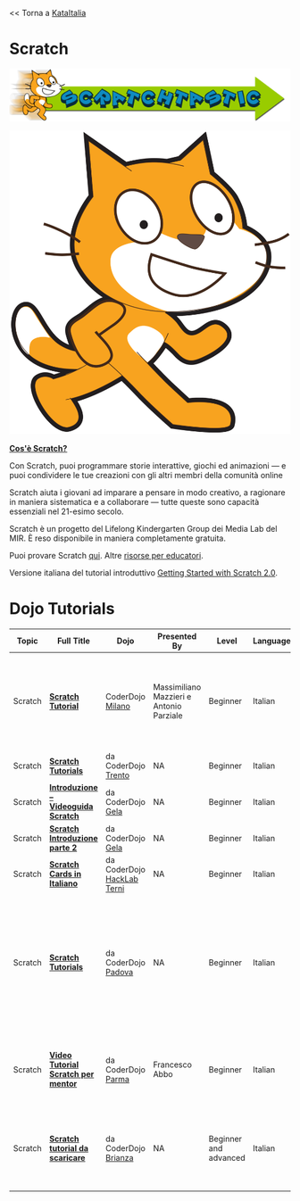 \<\< Torna a [KataItalia](KataItalia.md)

# Scratch

![ScratchTastic](../files/Kata_banners_scratch.png "ScratchTastic")

![Scratch\_cat\_large.png](../files/Scratch_cat_large.png
"../files/Scratch_cat_large.png")

**[Cos'è Scratch?](http://scratch.mit.edu/about/)**

Con Scratch, puoi programmare storie interattive, giochi ed animazioni —
e puoi condividere le tue creazioni con gli altri membri della comunità
online

Scratch aiuta i giovani ad imparare a pensare in modo creativo, a
ragionare in maniera sistematica e a collaborare — tutte queste sono
capacità essenziali nel 21-esimo secolo.

Scratch è un progetto del Lifelong Kindergarten Group dei Media Lab del
MIR. È reso disponibile in maniera completamente gratuita.

Puoi provare Scratch
[qui](http://scratch.mit.edu/projects/editor/?tip_bar=getStarted). Altre
[risorse per educatori](https://scratch.mit.edu/educators/).

Versione italiana del tutorial introduttivo [Getting Started with
Scratch 2.0](https://cdn.scratch.mit.edu/scratchr2/static/__59c1ea146801e067dd25e65fc5ba170a__/pdfs/help/it/Getting-Started-Guide-Scratch2.pdf).

# Dojo Tutorials

| Topic   | Full Title                                                                                                                      | Dojo                                                          | Presented By                             | Level                 | Language | Description                                                                                                                                                                                                                               | Type         | Category |
| ------- | ------------------------------------------------------------------------------------------------------------------------------- | ------------------------------------------------------------- | ---------------------------------------- | --------------------- | -------- | ----------------------------------------------------------------------------------------------------------------------------------------------------------------------------------------------------------------------------------------- | ------------ | -------- |
| Scratch | **[Scratch Tutorial](http://coderdojomilano.it/tutorials/)**                                                                    | CoderDojo [Milano](http://coderdojomilano.it/)                | Massimiliano Mazzieri e Antonio Parziale | Beginner              | Italian  | Quattro tutorial che vanno da principiante a intermedio, due video tutorial del gioco Frogger                                                                                                                                             | Dojo Created | Tutorial |
| Scratch | **[Scratch Tutorials](http://coderdojotrento.it/category/risorse/scratch/)**                                                    | da CoderDojo [Trento](http://coderdojotrento.it/)             | NA                                       | Beginner              | Italian  | Scratch 1.4 e 2.0                                                                                                                                                                                                                         | Dojo Created | Tutorial |
| Scratch | **[Introduzione – Videoguida Scratch](http://www.coderdojogela.it/introduzione-videoguida-scratch/)**                           | da CoderDojo [Gela](http://www.coderdojogela.it/)             | NA                                       | Beginner              | Italian  | Scratch 1.4                                                                                                                                                                                                                               | Dojo Created | Tutorial |
| Scratch | **[Scratch Introduzione parte 2](http://www.coderdojogela.it/scratch-introduzione-2/)**                                         | da CoderDojo [Gela](http://www.coderdojogela.it/)             | NA                                       | Beginner              | Italian  | Scratch 1.4                                                                                                                                                                                                                               | Dojo Created | Tutorial |
| Scratch | **[Scratch Cards in Italiano](http://dev.hacklabterni.org/projects/coderdojo/wiki/SchedeScratch)**                              | da CoderDojo [HackLab Terni](http://hacklabterni.org/)        | NA                                       | Beginner              | Italian  | Scratch 2.0                                                                                                                                                                                                                               | Dojo Created | Tutorial |
| Scratch | **[Scratch Tutorials](https://coderdojopadova.wordpress.com/tutorial/)**                                                        | da CoderDojo [Padova](https://coderdojopadova.wordpress.com/) | NA                                       | Beginner              | Italian  | Un tutorial facile creato da [GiochiBlu](https://scratch.mit.edu/users/GiochiBlu/) e la versione 2.0 di Flappy Parrot realizzato da [CoderDojo Trento](http://www.coderdojotrento.it/risorse/scratch-tutorial-7/). Basati su Scratch 2.0. | Dojo Created | Tutorial |
| Scratch | **[Video Tutorial Scratch per mentor](https://www.youtube.com/playlist?list=PLC1t9p_Usdoxgde35KIV-MD1eygoWu9VM)**               | da CoderDojo [Parma](http://www.coderdojoparma.it/)           | Francesco Abbo                           | Beginner              | Italian  | Una introduzione passo passo a Scratch 2.0 e alle features per mentor                                                                                                                                                                     | Dojo Created | Tutorial |
| Scratch | **[Scratch tutorial da scaricare](http://www.coderdojobrianza.it/2016/09/20/tutorial-scratch-pdf-dei-dojo-2016-da-scaricare/)** | da CoderDojo [Brianza](http://www.coderdojobrianza.it/)       | NA                                       | Beginner and advanced | Italian  | Tutorial per iniziare e avanzati da scaricare in PDF e alcuni esercizi divertenti con Scratch                                                                                                                                             | Dojo Created | Tutorial |
|         |                                                                                                                                 |                                                               |                                          |                       |          |                                                                                                                                                                                                                                           |              |          |
